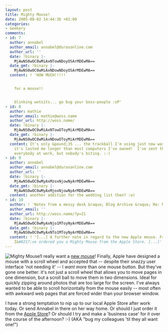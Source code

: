 ```yaml
---
layout: post
title: Mighty Mouse!
date: 2005-08-02 14:44:36 +01:00
categories:
- Geekery
comments:
- id: 7
  author: annabel
  author_email: annabel@durasonline.com
  author_url: ''
  date: !binary |-
    MjAwNS0wOC0wMiAxNTowNDoyOSArMDEwMA==
  date_gmt: !binary |-
    MjAwNS0wOC0wMiAxNDowNDoyOSArMDEwMA==
  content: ! 'HOW MUCH!!!!!


    for a mouse!!


    blinking wotsits... go bug your boss-people :oP'
- id: 8
  author: mathie
  author_email: mathie@woss.name
  author_url: http://woss.name/
  date: !binary |-
    MjAwNS0wOC0wMiAxNTowOToyMiArMDEwMA==
  date_gmt: !binary |-
    MjAwNS0wOC0wMiAxNDowOToyMiArMDEwMA==
  content: It's only &pound;35 ... the trackball I'm using just now was around &pound;70.  But
    it's lasted me longer than most computers I've owned!  I've sent the mail round
    everybody at work, but nobody's biting. :-(
- id: 9
  author: annabel
  author_email: annabel@durasonline.com
  author_url: ''
  date: !binary |-
    MjAwNS0wOC0wMyAxMzoxNjowNyArMDEwMA==
  date_gmt: !binary |-
    MjAwNS0wOC0wMyAxMjoxNjowNyArMDEwMA==
  content: another addition for the wedding list then? :o)
- id: 10
  author: ! 'Notes from a messy desk &raquo; Blog Archive &raquo; Re: Mighty Mouse'
  author_email: ''
  author_url: http://woss.name/?p=21
  date: !binary |-
    MjAwNS0wOC0wMyAxNjo1MToyNyArMDEwMA==
  date_gmt: !binary |-
    MjAwNS0wOC0wMyAxNTo1MToyNyArMDEwMA==
  content: ! '[...] A further note in regard to the new Apple mouse. From my boss:
    I&#8217;ve ordered you a Mighty Mouse from the Apple Store. [...]'
---
```

<img src="http://images.apple.com/mightymouse/gallery/images/mightymouseherothumb20050802.jpg" alt="Mighty Mouse!" class="alignright" />I really want a <a href="http://www.apple.com/mightymouse/" title="Apple - Mighty Mouse">new mouse</a>!  Finally, Apple have designed a mouse with a scroll wheel and accepted that -- despite their snazzy user interface 'not needing it' -- I <em>want</em> more than one mouse button.  But they've gone one better: it's not just a scroll wheel that allows you to move pages in one dimension, but a scroll ball to move them in two dimensions.  Ideal for quickly zipping around photos that are too large for the screen.  I've always wanted to be able to scroll horizontally from the mouse easily -- most often with awkward web pages that are forced wider than your browser window.

I have a strong temptation to nip up to our local Apple Store after work today.  Or send Annabel in there on her way home.  Or should I just order it from the <a href="http://store.apple.com/Apple/WebObjects/ukstore" title="Apple Store - UK">Apple Store</a>?  Or should I try and make a 'business case' for it over the course of the afternoon? :-)  (AKA "bug my colleagues 'til they all want one!")
